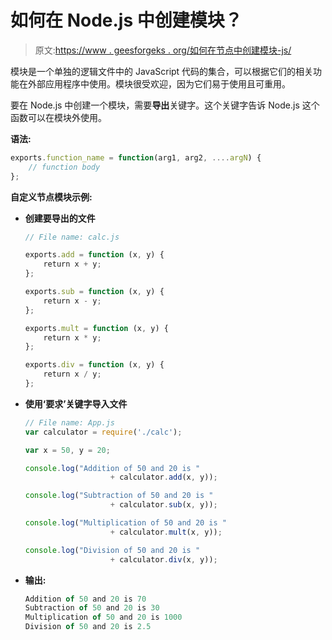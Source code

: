 # 如何在 Node.js 中创建模块？

> 原文:[https://www . geesforgeks . org/如何在节点中创建模块-js/](https://www.geeksforgeeks.org/how-to-create-modules-in-node-js/)

模块是一个单独的逻辑文件中的 JavaScript 代码的集合，可以根据它们的相关功能在外部应用程序中使用。模块很受欢迎，因为它们易于使用且可重用。

要在 Node.js 中创建一个模块，需要**导出**关键字。这个关键字告诉 Node.js 这个函数可以在模块外使用。

**语法:**

```js
exports.function_name = function(arg1, arg2, ....argN) {
    // function body
};  

```

**自定义节点模块示例:**

*   **创建要导出的文件**

    ```js
    // File name: calc.js

    exports.add = function (x, y) {
        return x + y;
    };

    exports.sub = function (x, y) {
        return x - y;
    };

    exports.mult = function (x, y) {
        return x * y;
    };

    exports.div = function (x, y) {
        return x / y;
    };
    ```

*   **使用‘要求’关键字导入文件**

    ```js
    // File name: App.js
    var calculator = require('./calc');

    var x = 50, y = 20;

    console.log("Addition of 50 and 20 is "
                       + calculator.add(x, y));

    console.log("Subtraction of 50 and 20 is "
                       + calculator.sub(x, y));

    console.log("Multiplication of 50 and 20 is "
                       + calculator.mult(x, y));

    console.log("Division of 50 and 20 is " 
                       + calculator.div(x, y));
    ```

*   **输出:**

    ```js
    Addition of 50 and 20 is 70
    Subtraction of 50 and 20 is 30
    Multiplication of 50 and 20 is 1000
    Division of 50 and 20 is 2.5

    ```